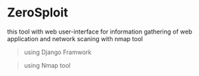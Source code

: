 # ZeroSploit
this tool with web user-interface for information gathering of web application and network scaning with nmap tool

> using Django Framwork

> using Nmap tool 


